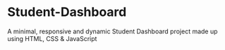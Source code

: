 # Student-Dashboard
A minimal, responsive and dynamic Student Dashboard  project made up using HTML, CSS &amp; JavaScript 

